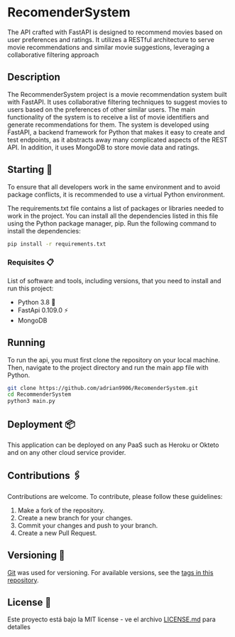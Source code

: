 # RecomenderSystem
The API crafted with FastAPI is designed to recommend movies based on user preferences and ratings. It utilizes a RESTful architecture to serve movie recommendations and similar movie suggestions, leveraging a collaborative filtering approach

## Description

The RecommenderSystem project is a movie recommendation system built with FastAPI. It uses collaborative filtering techniques to suggest movies to users based on the preferences of other similar users. The main functionality of the system is to receive a list of movie identifiers and generate recommendations for them. 
The system is developed using FastAPI, a backend framework for Python that makes it easy to create and test endpoints, as it abstracts away many complicated aspects of the REST API. In addition, it uses MongoDB to store movie data and ratings.

## Starting 🚀

To ensure that all developers work in the same environment and to avoid package conflicts, it is recommended to use a virtual Python environment.

The requirements.txt file contains a list of packages or libraries needed to work in the project. You can install all the dependencies listed in this file using the Python package manager, pip. Run the following command to install the dependencies:
```bash
pip install -r requirements.txt
```

### Requisites 📋

List of software and tools, including versions, that you need to install and run this project:

- Python 3.8 🐍
- FastApi 0.109.0 ⚡
- MongoDB

## Running
To run the api, you must first clone the repository on your local machine. Then, navigate to the project directory and run the main app file with Python.
```bash
git clone https://github.com/adrian9906/RecomenderSystem.git
cd RecommenderSystem
python3 main.py
```
## Deployment 📦

This application can be deployed on any PaaS such as Heroku or Okteto and on any other cloud service provider.

## Contributions 🖇️
Contributions are welcome. To contribute, please follow these guidelines:

1. Make a fork of the repository.
2. Create a new branch for your changes.
3. Commit your changes and push to your branch.
4. Create a new Pull Request.

## Versioning 📌

[Git](https://git-scm.com) was used for versioning. For available versions, see the [tags in this repository](https://github.com/your/project/tags).


## License 📄

Este proyecto está bajo la MIT license - ve el archivo [LICENSE.md](https://github.com/adrian9906/RecomenderSystem/blob/main/LICENSE) para detalles
